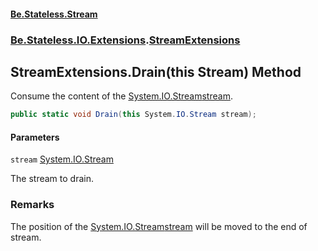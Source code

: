 #### [Be.Stateless.Stream](README.md 'README')
### [Be.Stateless.IO.Extensions](Be.Stateless.IO.Extensions.md 'Be.Stateless.IO.Extensions').[StreamExtensions](StreamExtensions.md 'Be.Stateless.IO.Extensions.StreamExtensions')

## StreamExtensions.Drain(this Stream) Method

Consume the content of the [System.IO.Stream](https://docs.microsoft.com/en-us/dotnet/api/System.IO.Stream 'System.IO.Stream')[stream](StreamExtensions.Drain(thisStream).md#Be.Stateless.IO.Extensions.StreamExtensions.Drain(thisSystem.IO.Stream).stream 'Be.Stateless.IO.Extensions.StreamExtensions.Drain(this System.IO.Stream).stream').

```csharp
public static void Drain(this System.IO.Stream stream);
```
#### Parameters

<a name='Be.Stateless.IO.Extensions.StreamExtensions.Drain(thisSystem.IO.Stream).stream'></a>

`stream` [System.IO.Stream](https://docs.microsoft.com/en-us/dotnet/api/System.IO.Stream 'System.IO.Stream')

The stream to drain.

### Remarks
The position of the [System.IO.Stream](https://docs.microsoft.com/en-us/dotnet/api/System.IO.Stream 'System.IO.Stream')[stream](StreamExtensions.Drain(thisStream).md#Be.Stateless.IO.Extensions.StreamExtensions.Drain(thisSystem.IO.Stream).stream 'Be.Stateless.IO.Extensions.StreamExtensions.Drain(this System.IO.Stream).stream') will be moved to the end of stream.